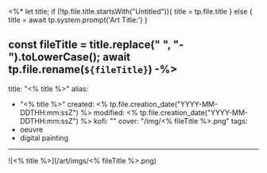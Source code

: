 <%*
let title;
if (!tp.file.title.startsWith("Untitled")){
	title = tp.file.title
} else {
	title = await tp.system.prompt('Art Title:')
}

const fileTitle = title.replace(" ", "-").toLowerCase();
await tp.file.rename(`${fileTitle}`)
-%>
---
title: "<% title %>"
alias:
- "<% title %>"
created: <% tp.file.creation_date("YYYY-MM-DDTHH:mm:ssZ") %>
modified: <% tp.file.creation_date("YYYY-MM-DDTHH:mm:ssZ") %>
kofi: ""
cover: "/img/<% fileTitle %>.png"
tags:
- oeuvre
- digital painting
---

![<% title %>](/art/imgs/<% fileTitle %>.png)